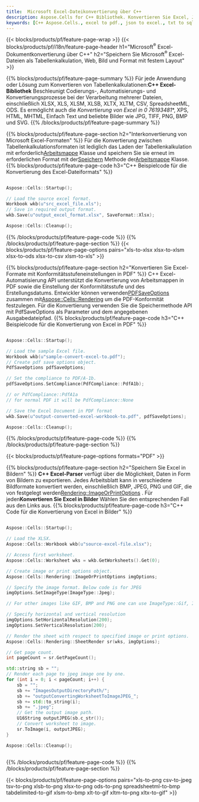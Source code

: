 ```yaml
---
title:  Microsoft Excel-Dateikonvertierung über C++
description: Aspose.Cells for C++ Bibliothek. Konvertieren Sie Excel, JSON, PDF, XML, HTML, TXT, TSV, CSV, SQL, JPG, PNG und weitere Formate mit nur wenigen Zeilen C++-Code.
keywords: [C++ Aspose.Cells., excel to pdf., json to excel., txt to sql., csv to json., json to pdf., xml to excel and Convert files between various formats in C++]
---
```

{{< blocks/products/pf/feature-page-wrap >}}
{{< blocks/products/pf/i18n/feature-page-header h1="Microsoft<sup>&reg;</sup> Excel-Dokumentkonvertierung über C++" h2="Speichern Sie Microsoft<sup>&reg;</sup> Excel-Dateien als Tabellenkalkulation, Web, Bild und Format mit festem Layout" >}}

{{% blocks/products/pf/feature-page-summary %}}
 Für jede Anwendung oder Lösung zum Konvertieren von Tabellenkalkulationen:**C++ Excel-Bibliothek** Beschleunigt Codierungs-, Automatisierungs- und Konvertierungsprozesse bei der Verarbeitung mehrerer Dateien, einschließlich XLSX, XLS, XLSM, XLSB, XLTX, XLTM, CSV, SpreadsheetML, ODS. Es ermöglicht auch die *Konvertierung von Excel in 0 76193481**, XPS, HTML, MHTML, Einfach Text und beliebte Bilder wie JPG, TIFF, PNG, BMP und SVG.
{{% /blocks/products/pf/feature-page-summary %}}

{{% blocks/products/pf/feature-page-section h2="Interkonvertierung von Microsoft Excel-Formaten" %}}
 Für die Konvertierung zwischen Tabellenkalkulationsformaten ist lediglich das Laden der Tabellenkalkulation mit erforderlich[Arbeitsmappe](https://reference.aspose.com/cells/cpp/aspose.cells/workbook/) Klasse und speichern Sie sie erneut im erforderlichen Format mit der[Speichern](https://reference.aspose.com/cells/cpp/aspose.cells/workbook/save/) Methode der[Arbeitsmappe](https://reference.aspose.com/cells/cpp/aspose.cells/workbook/) Klasse.
{{% blocks/products/pf/feature-page-code h3="C++ Beispielcode für die Konvertierung des Excel-Dateiformats" %}}

```cpp

Aspose::Cells::Startup();

// Load the source excel format.
Workbook wkb(u"src_excel_file.xls");
// Save in required output format.
wkb.Save(u"output_excel_format.xlsx", SaveFormat::Xlsx);

Aspose::Cells::Cleanup();

```
{{% /blocks/products/pf/feature-page-code %}}
{{% /blocks/products/pf/feature-page-section %}}
{{< blocks/products/pf/feature-page-options pairs="xls-to-xlsx xlsx-to-xlsm xlsx-to-ods xlsx-to-csv xlsm-to-xls" >}}


{{% blocks/products/pf/feature-page-section h2="Konvertieren Sie Excel-Formate mit Konformitätsstufeneinstellungen in PDF" %}}
C++ Excel-Automatisierung API unterstützt die Konvertierung von Arbeitsmappen in PDF sowie die Einstellung der Konformitätsstufe und des Erstellungsdatums. Entwickler können verwenden[PDFSaveOptions](https://reference.aspose.com/cells/cpp/aspose.cells/pdfsaveoptions/) zusammen mit[Aspose::Cells::Rendering](https://reference.aspose.com/cells/cpp/aspose.cells.rendering/) um die PDF-Konformität festzulegen. Für die Konvertierung verwenden Sie die Speichermethode API mit PdfSaveOptions als Parameter und dem angegebenen Ausgabedateipfad.
{{% blocks/products/pf/feature-page-code h3="C++ Beispielcode für die Konvertierung von Excel in PDF" %}}

```cpp

Aspose::Cells::Startup();

// Load the sample Excel file.
Workbook wkb(u"sample-convert-excel-to.pdf");
// Create pdf save options object.
PdfSaveOptions pdfSaveOptions;

// Set the compliance to PDF/A-1b.
pdfSaveOptions.SetCompliance(PdfCompliance::PdfA1b);

// or PdfCompliance::PdfA1a
// for normal PDF it will be PdfCompliance::None

// Save the Excel Document in PDF format
wkb.Save(u"output-converted-excel-workbook-to.pdf", pdfSaveOptions);

Aspose::Cells::Cleanup();

```
{{% /blocks/products/pf/feature-page-code %}}
{{% /blocks/products/pf/feature-page-section %}}

{{< blocks/products/pf/feature-page-options formats="PDF" >}}

{{% blocks/products/pf/feature-page-section h2="Speichern Sie Excel in Bildern" %}}
**C++ Excel-Parser** verfügt über die Möglichkeit, Daten in Form von Bildern zu exportieren. Jedes Arbeitsblatt kann in verschiedene Bildformate konvertiert werden, einschließlich BMP, JPEG, PNG und GIF, die von festgelegt werden[Rendering::ImageOrPrintOptions](https://reference.aspose.com/cells/cpp/aspose.cells.rendering/imageorprintoptions/) . Für jeden**Konvertieren Sie Excel in Bilder** Wählen Sie den entsprechenden Fall aus den Links aus.
{{% blocks/products/pf/feature-page-code h3="C++ Code für die Konvertierung von Excel in Bilder" %}}

```cpp

Aspose::Cells::Startup();

// Load the XLSX.
Aspose::Cells::Workbook wkb(u"source-excel-file.xlsx");

// Access first worksheet.
Aspose::Cells::Worksheet wks = wkb.GetWorksheets().Get(0);

// Create image or print options object.
Aspose::Cells::Rendering::ImageOrPrintOptions imgOptions;

// Specify the image format. Below code is for JPEG
imgOptions.SetImageType(ImageType::Jpeg);

// For other images like GIF, BMP and PNG one can use ImageType::Gif, ImageType::Bmp and ImageType::Png respectively 

// Specify horizontal and vertical resolution
imgOptions.SetHorizontalResolution(200);
imgOptions.SetVerticalResolution(200);

// Render the sheet with respect to specified image or print options.
Aspose::Cells::Rendering::SheetRender sr(wks, imgOptions);

// Get page count.
int pageCount = sr.GetPageCount();

std::string sb = "";
// Render each page to jpeg image one by one.
for (int i = 0; i < pageCount; i++) {
	sb = ""; 
	sb += "ImagesOutputDirectoryPath/";
	sb += "outputConvertingWorksheetToImageJPEG_";
	sb += std::to_string(i);
	sb += ".jpeg";
	// Get the output image path.
	U16String outputJPEG(sb.c_str());
	// Convert worksheet to image.
	sr.ToImage(i, outputJPEG);
}

Aspose::Cells::Cleanup();
	
```
{{% /blocks/products/pf/feature-page-code %}}
{{% /blocks/products/pf/feature-page-section %}}

{{< blocks/products/pf/feature-page-options pairs="xls-to-png csv-to-jpeg tsv-to-png xlsb-to-png xlsx-to-png ods-to-png spreadsheetml-to-bmp tabdelimited-to-gif xlsm-to-bmp xlt-to-gif xltm-to-png xltx-to-gif" >}}
